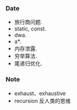 ### Date
- 旅行商问题.
- static, const. 
- dwa.
- a*.
- 内存泄露.
- 穷举算法.
- 尾递归优化.

### Note
- exhaust、exhaustive
- recursion 反人类的思维